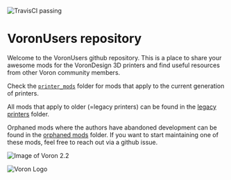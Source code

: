 ![TravisCI passing](https://travis-ci.org/VoronDesign/VoronUsers.svg?branch=master)
# VoronUsers repository

Welcome to the VoronUsers github repository. This is a place to share your awesome mods for the VoronDesign 3D printers and find useful resources from other Voron community members.

Check the [`printer_mods`](./printer_mods) folder for mods that apply to the current generation of printers. 

All mods that apply to older (=legacy printers) can be found in the [legacy printers](./legacy_printers) folder.

Orphaned mods where the authors have abandoned development can be found in the [orphaned mods](./orphaned_mods/) folder. If you want to start maintaining one of these mods, feel free to reach out via a github issue.

![Image of Voron 2.2](http://vorondesign.com/images/voron2.4.jpg)

![Voron Logo](http://vorondesign.com/images/voron_design_logo.png)
